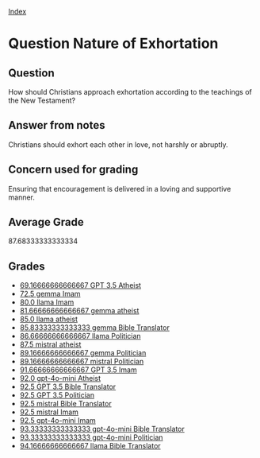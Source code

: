 
[Index](../../index.md)
# Question Nature of Exhortation
## Question
How should Christians approach exhortation according to the teachings of the New Testament?

## Answer from notes
Christians should exhort each other in love, not harshly or abruptly.

## Concern used for grading
Ensuring that encouragement is delivered in a loving and supportive manner.

## Average Grade
87.68333333333334

## Grades
 * [69.16666666666667 GPT 3.5 Atheist](../answers/GPT_3.5_Atheist/Nature_of_Exhortation.md)
 * [72.5 gemma Imam](../answers/gemma_Imam/Nature_of_Exhortation.md)
 * [80.0 llama Imam](../answers/llama_Imam/Nature_of_Exhortation.md)
 * [81.66666666666667 gemma atheist](../answers/gemma_atheist/Nature_of_Exhortation.md)
 * [85.0 llama atheist](../answers/llama_atheist/Nature_of_Exhortation.md)
 * [85.83333333333333 gemma Bible Translator](../answers/gemma_Bible_Translator/Nature_of_Exhortation.md)
 * [86.66666666666667 llama Politician](../answers/llama_Politician/Nature_of_Exhortation.md)
 * [87.5 mistral atheist](../answers/mistral_atheist/Nature_of_Exhortation.md)
 * [89.16666666666667 gemma Politician](../answers/gemma_Politician/Nature_of_Exhortation.md)
 * [89.16666666666667 mistral Politician](../answers/mistral_Politician/Nature_of_Exhortation.md)
 * [91.66666666666667 GPT 3.5 Imam](../answers/GPT_3.5_Imam/Nature_of_Exhortation.md)
 * [92.0 gpt-4o-mini Atheist](../answers/gpt-4o-mini_Atheist/Nature_of_Exhortation.md)
 * [92.5 GPT 3.5 Bible Translator](../answers/GPT_3.5_Bible_Translator/Nature_of_Exhortation.md)
 * [92.5 GPT 3.5 Politician](../answers/GPT_3.5_Politician/Nature_of_Exhortation.md)
 * [92.5 mistral Bible Translator](../answers/mistral_Bible_Translator/Nature_of_Exhortation.md)
 * [92.5 mistral Imam](../answers/mistral_Imam/Nature_of_Exhortation.md)
 * [92.5 gpt-4o-mini Imam](../answers/gpt-4o-mini_Imam/Nature_of_Exhortation.md)
 * [93.33333333333333 gpt-4o-mini Bible Translator](../answers/gpt-4o-mini_Bible_Translator/Nature_of_Exhortation.md)
 * [93.33333333333333 gpt-4o-mini Politician](../answers/gpt-4o-mini_Politician/Nature_of_Exhortation.md)
 * [94.16666666666667 llama Bible Translator](../answers/llama_Bible_Translator/Nature_of_Exhortation.md)
